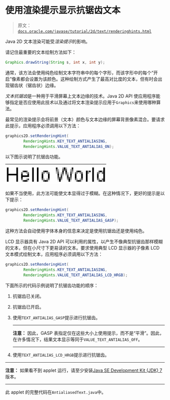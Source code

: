 # 使用渲染提示显示抗锯齿文本

> 原文：[`docs.oracle.com/javase/tutorial/2d/text/renderinghints.html`](https://docs.oracle.com/javase/tutorial/2d/text/renderinghints.html)

Java 2D 文本渲染可能受*渲染提示*的影响。

请记住最重要的文本绘制方法如下：

```java
Graphics.drawString(String s, int x, int y);

```

通常，该方法会使用纯色绘制文本字符串中的每个字形，而该字形中的每个“开启”像素都会设置为该颜色。这种绘制方式产生了最高对比度的文本，但有时会出现锯齿状（锯齿状）边缘。

*文本抗锯齿*是一种用于平滑屏幕上文本边缘的技术。Java 2D API 使应用程序能够指定是否应使用此技术以及通过将文本渲染提示应用于`Graphics`来使用哪种算法。

最常见的渲染提示会将前景（文本）颜色与文本边缘的屏幕背景像素混合。要请求此提示，应用程序必须调用以下方法：

```java
graphics2D.setRenderingHint(
        RenderingHints.KEY_TEXT_ANTIALIASING,
        RenderingHints.VALUE_TEXT_ANTIALIAS_ON);

```

以下图示说明了抗锯齿功能。

![此图表示“Hello World”字符串的抗锯齿提示。](img/bf6237ded1096f96cba33265b6b44e05.png)

如果不当使用，此方法可能使文本显得过于模糊。在这种情况下，更好的提示是以下提示：

```java
graphics2D.setRenderingHint(
        RenderingHints.KEY_TEXT_ANTIALIASING,
        RenderingHints.VALUE_TEXT_ANTIALIAS_GASP);

```

这种方法会自动使用字体本身的信息来决定是使用抗锯齿还是使用纯色。

LCD 显示器具有 Java 2D API 可以利用的属性，以产生不像典型抗锯齿那样模糊的文本，但在小尺寸下更易读的文本。要求使用典型 LCD 显示器的子像素 LCD 文本模式绘制文本，应用程序必须调用以下方法：

```java
graphics2D.setRenderingHint(
        RenderingHints.KEY_TEXT_ANTIALIASING,
        RenderingHints.VALUE_TEXT_ANTIALIAS_LCD_HRGB);

```

下面所示的代码示例说明了抗锯齿功能的顺序：

1.  抗锯齿已关闭。

1.  抗锯齿已开启。

1.  使用`TEXT_ANTIALIAS_GASP`提示进行抗锯齿。

    * * *

    **注意：** 因此，GASP 表指定仅在这些大小上使用提示，而不是“平滑”。因此，在许多情况下，结果文本显示等同于`VALUE_TEXT_ANTIALIAS_OFF`。

    * * *

1.  使用`TEXT_ANTIALIAS_LCD_HRGB`提示进行抗锯齿。

<applet code="AntialiasedText" archive="examples/lib/AntialiasedTextApplet.jar" alt="AntialiasedText applet" width="300" height="180"><param name="permissions" value="sandbox"></applet>

* * *

**注意：** 如果看不到 applet 运行，请至少安装[Java SE Development Kit (JDK) 7](http://www.oracle.com/technetwork/java/javase/downloads/index.html)版本。

* * *

此 applet 的完整代码在`AntialiasedText.java`中。
